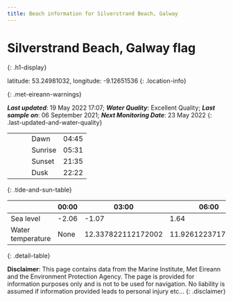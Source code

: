 ```yaml
---
title: Beach information for Silverstrand Beach, Galway
---
```

# Silverstrand Beach, Galway <span class="material-icons blue-flag" alt="This a Blue Flag beach">flag</span>
{: .h1-display}

latitude: 53.24981032, longitude: -9.12651536
{: .location-info}


{: .met-eireann-warnings}

___Last updated___: 19 May 2022 17:07; ___Water Quality___: Excellent Quality;
___Last sample on___: 06 September 2021; ___Next Monitoring Date___: 23 May 2022
{: .last-updated-and-water-quality}

|   |   |   |   |   |
|---|---|---|---|---|
|   |   |   | Dawn  | 04:45 |
|   |   |   | Sunrise  | 05:31 |
|   |   |   | Sunset  | 21:35 |
|   |   |   | Dusk  | 22:22 |
{: .tide-and-sun-table}

<div></div>

| | 00:00 | 03:00 | 06:00 | 09:00 | 12:00 | 15:00 | 18:00 | 21:00 |
|---|---|---|---|---|---|---|---|---|
| Sea level | -2.06 | -1.07 | 1.64 | 1.04| -1.64 | -1.1 | 1.61 | 1.4 |
| Water temperature | None | 12.337822112172002 | 11.926122371757437 | 12.000244625001823 | 12.313741212552843 | 12.69685542023079 | 13.19300904970763 | 13.069623138326921 |
{: .detail-table}

__Disclaimer__: This page contains data from the Marine Institute,
Met Eireann and the Environment Protection Agency. The page is provided for
information purposes only and is not to be used for navigation. No liability
is assumed if information provided leads to personal injury etc...
{: .disclaimer}